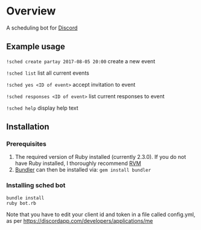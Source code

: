 Overview
========

A scheduling bot for [Discord](https://discordapp.com/)

Example usage
-------------
`!sched create partay 2017-08-05 20:00`    create a new event

`!sched list`                              list all current events

`!sched yes <ID of event>`                 accept invitation to event

`!sched responses <ID of event>`           list current responses to event

`!sched help`                              display help text

Installation
------------

### Prerequisites
1. The required version of Ruby installed (currently 2.3.0). If you do not have Ruby installed, I thoroughly recommend [RVM](https://rvm.io/rvm/install)
2. [Bundler](http://bundler.io/) can then be installed via: ```gem install bundler```

### Installing sched bot
```
bundle install
ruby bot.rb
```

Note that you have to edit your client id and token in a file called config.yml, as per https://discordapp.com/developers/applications/me
